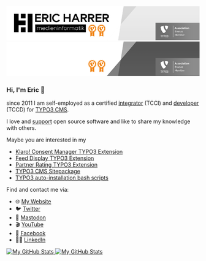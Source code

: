 <a href="https://github.com/ErHaWeb#gh-light-mode-only">
    <img src="./github-README-light.png#gh-light-mode-only" alt="Eric Harrer"/>
</a>
<a href="https://github.com/ErHaWeb#gh-dark-mode-only">
    <img src="./github-README-dark.png#gh-dark-mode-only" alt="Eric Harrer"/>
</a>

### Hi, I'm Eric 👋

since 2011 I am self-employed as a certified [integrator](https://typo3.com/services/certifications/certified-integrator-listing "TYPO3 CMS Certified Integrator (TCCI)") (TCCI) and [developer](https://typo3.com/services/certifications/certified-developer-listing "TYPO3 CMS Certified Integrator (TCCD)") (TCCD) for [TYPO3 CMS](https://github.com/TYPO3/typo3 "TYPO3 CMS – Open Source Content Management").

I love and [support](https://github.com/ErHaWeb?tab=sponsoring "Regular GitHub sponsorship") open source software and like to share my knowledge with others.

Maybe you are interested in my
- [Klaro! Consent Manager TYPO3 Extension](https://extensions.typo3.org/extension/klaro_consent_manager)
- [Feed Display TYPO3 Extension](https://github.com/ErHaWeb/feed_display)
- [Partner Rating TYPO3 Extension](https://extensions.typo3.org/extension/partner_rating)
- [TYPO3 CMS Sitepackage](https://github.com/ErHaWeb/sitepackage "It stays close to the recommended standard")
- [TYPO3 auto-installation bash scripts](https://gist.github.com/ErHaWeb/961dc1029ce05cee49825f4600219573)

Find and contact me via:
- 🌐 [My Website](https://www.eric-harrer.de/ "Get some information about me, my customers and references")
- 🐦 [Twitter](https://twitter.com/ErHaWeb "I mainly use it to interact with the TYPO3 community")
- 🦣 <a rel="me" href="https://phpc.social/@ErHaWeb" title="Find me in the Fediverse">Mastodon</a>
- 🎬 [YouTube](https://www.youtube.com/@ErHaWeb "Interesting topics from my daily work, which I examine in more detail in this channel")
- 👤 [Facebook](https://www.facebook.com/ErHaWeb "Meet me there in the german and english TYPO3 groups")
- 👨‍💼 [LinkedIn](https://www.linkedin.com/in/ErHaWeb "This is about business talks")

<a href="https://github.com/ErHaWeb#gh-light-mode-only">
  <img src="https://github-readme-stats.vercel.app/api?username=ErHaWeb&show_icons=true&theme=default&hide_border=1#gh-light-mode-only" alt="My GitHub Stats" />
</a>

<a href="https://github.com/ErHaWeb#gh-dark-mode-only">
  <img src="https://github-readme-stats.vercel.app/api?username=ErHaWeb&show_icons=true&theme=github_dark&hide_border=1#gh-dark-mode-only" alt="My GitHub Stats" />
</a>

<!--
**ErHaWeb/ErHaWeb** is a ✨ _special_ ✨ repository because its `README.md` (this file) appears on your GitHub profile.

Here are some ideas to get you started:

- 🔭 I’m currently working on ...
- 🌱 I’m currently learning ...
- 👯 I’m looking to collaborate on ...
- 🤔 I’m looking for help with ...
- 💬 Ask me about ...
- 📫 How to reach me: ...
- 😄 Pronouns: ...
- ⚡ Fun fact: ...
-->
